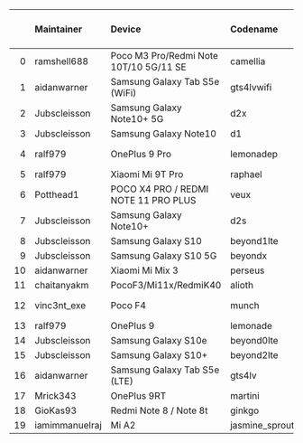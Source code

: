 |    | Maintainer     | Device                                 | Codename       |   Last Pex Version | Device Status   |
|---:|:---------------|:---------------------------------------|:---------------|-------------------:|:----------------|
|  0 | ramshell688    | Poco M3 Pro/Redmi Note 10T/10 5G/11 SE | camellia       |                5.1 | Active          |
|  1 | aidanwarner    | Samsung Galaxy Tab S5e (WiFi)          | gts4lvwifi     |                5.1 | Active          |
|  2 | Jubscleisson   | Samsung Galaxy Note10+ 5G              | d2x            |                5.9 | Active          |
|  3 | Jubscleisson   | Samsung Galaxy Note10                  | d1             |                5.9 | Active          |
|  4 | ralf979        | OnePlus 9 Pro                          | lemonadep      |                5.8 | Not-Maintained  |
|  5 | ralf979        | Xiaomi Mi 9T Pro                       | raphael        |                5.1 | Active          |
|  6 | Potthead1      | POCO X4 PRO / REDMI NOTE 11 PRO PLUS   | veux           |                5.7 | Not-Maintained  |
|  7 | Jubscleisson   | Samsung Galaxy Note10+                 | d2s            |                5.9 | Active          |
|  8 | Jubscleisson   | Samsung Galaxy S10                     | beyond1lte     |                5.9 | Active          |
|  9 | Jubscleisson   | Samsung Galaxy S10 5G                  | beyondx        |                5.9 | Active          |
| 10 | aidanwarner    | Xiaomi Mi Mix 3                        | perseus        |                5.1 | Active          |
| 11 | chaitanyakm    | PocoF3/Mi11x/RedmiK40                  | alioth         |                5.1 | Active          |
| 12 | vinc3nt_exe    | Poco F4                                | munch          |                5.7 | Not-Maintained  |
| 13 | ralf979        | OnePlus 9                              | lemonade       |                5.9 | Active          |
| 14 | Jubscleisson   | Samsung Galaxy S10e                    | beyond0lte     |                5.9 | Active          |
| 15 | Jubscleisson   | Samsung Galaxy S10+                    | beyond2lte     |                5.9 | Active          |
| 16 | aidanwarner    | Samsung Galaxy Tab S5e (LTE)           | gts4lv         |                5.1 | Active          |
| 17 | Mrick343       | OnePlus 9RT                            | martini        |                5.1 | Active          |
| 18 | GioKas93       | Redmi Note 8 / Note 8t                 | ginkgo         |                5.1 | Active          |
| 19 | iamimmanuelraj | Mi A2                                  | jasmine_sprout |                5.1 | Active          |